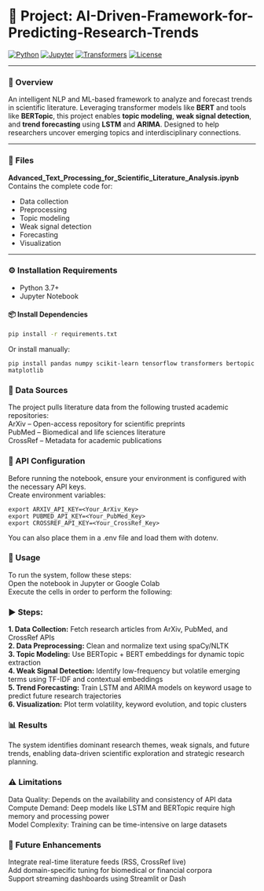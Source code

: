 # 🚀 **Project: AI-Driven-Framework-for-Predicting-Research-Trends**

[![Python](https://img.shields.io/badge/Python-3.7%2B-blue?logo=python&logoColor=white)](https://www.python.org/)
[![Jupyter](https://img.shields.io/badge/Notebook-Jupyter-F37626?logo=jupyter&logoColor=white)](https://jupyter.org/)
[![Transformers](https://img.shields.io/badge/Transformers-BERT-ffcc00?logo=huggingface&logoColor=black)](https://huggingface.co/transformers/)
[![License](https://img.shields.io/badge/License-MIT-green)](LICENSE)

---

### 📖 Overview

An intelligent NLP and ML-based framework to analyze and forecast trends in scientific literature. Leveraging transformer models like **BERT** and tools like **BERTopic**, this project enables **topic modeling**, **weak signal detection**, and **trend forecasting** using **LSTM** and **ARIMA**. Designed to help researchers uncover emerging topics and interdisciplinary connections.

---

### 📁 Files

**Advanced_Text_Processing_for_Scientific_Literature_Analysis.ipynb**  
Contains the complete code for:
- Data collection
- Preprocessing
- Topic modeling
- Weak signal detection
- Forecasting
- Visualization

---

### ⚙️ Installation Requirements

- Python 3.7+  
- Jupyter Notebook

#### 📦 Install Dependencies

```bash
pip install -r requirements.txt
```
Or install manually:
```
pip install pandas numpy scikit-learn tensorflow transformers bertopic matplotlib
```
### 🔗 Data Sources
The project pulls literature data from the following trusted academic repositories:  
ArXiv – Open-access repository for scientific preprints  
PubMed – Biomedical and life sciences literature  
CrossRef – Metadata for academic publications  

### 🔐 API Configuration
Before running the notebook, ensure your environment is configured with the necessary API keys.  
Create environment variables:  
```
export ARXIV_API_KEY=<Your_ArXiv_Key>
export PUBMED_API_KEY=<Your_PubMed_Key>
export CROSSREF_API_KEY=<Your_CrossRef_Key>
```
You can also place them in a .env file and load them with dotenv.

### 🧪 Usage
To run the system, follow these steps:  
Open the notebook in Jupyter or Google Colab  
Execute the cells in order to perform the following:

### ▶️ Steps:
**1. Data Collection:**
Fetch research articles from ArXiv, PubMed, and CrossRef APIs  
**2. Data Preprocessing:**
Clean and normalize text using spaCy/NLTK  
**3. Topic Modeling:**
Use BERTopic + BERT embeddings for dynamic topic extraction  
**4. Weak Signal Detection:**
Identify low-frequency but volatile emerging terms using TF-IDF and contextual embeddings  
**5. Trend Forecasting:**
Train LSTM and ARIMA models on keyword usage to predict future research trajectories  
**6. Visualization:**
Plot term volatility, keyword evolution, and topic clusters

### 📊 Results
The system identifies dominant research themes, weak signals, and future trends, enabling data-driven scientific exploration and strategic research planning.

### ⚠️ Limitations
Data Quality: Depends on the availability and consistency of API data  
Compute Demand: Deep models like LSTM and BERTopic require high memory and processing power  
Model Complexity: Training can be time-intensive on large datasets

### 🌱 Future Enhancements
Integrate real-time literature feeds (RSS, CrossRef live)  
Add domain-specific tuning for biomedical or financial corpora  
Support streaming dashboards using Streamlit or Dash
